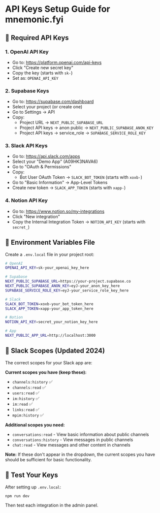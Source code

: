 # API Keys Setup Guide for mnemonic.fyi

## 🔑 **Required API Keys**

### 1. **OpenAI API Key**
- Go to: https://platform.openai.com/api-keys
- Click "Create new secret key"
- Copy the key (starts with `sk-`)
- Set as: `OPENAI_API_KEY`

### 2. **Supabase Keys**
- Go to: https://supabase.com/dashboard
- Select your project (or create one)
- Go to Settings → API
- Copy:
  - Project URL → `NEXT_PUBLIC_SUPABASE_URL`
  - Project API keys → anon public → `NEXT_PUBLIC_SUPABASE_ANON_KEY`
  - Project API keys → service_role → `SUPABASE_SERVICE_ROLE_KEY`

### 3. **Slack API Keys**
- Go to: https://api.slack.com/apps
- Select your "Demo App" (A09HK3NAVA6)
- Go to "OAuth & Permissions"
- Copy:
  - Bot User OAuth Token → `SLACK_BOT_TOKEN` (starts with `xoxb-`)
- Go to "Basic Information" → App-Level Tokens
- Create new token → `SLACK_APP_TOKEN` (starts with `xapp-`)

### 4. **Notion API Key**
- Go to: https://www.notion.so/my-integrations
- Click "New integration"
- Copy the Internal Integration Token → `NOTION_API_KEY` (starts with `secret_`)

## 📝 **Environment Variables File**

Create a `.env.local` file in your project root:

```bash
# OpenAI
OPENAI_API_KEY=sk-your_openai_key_here

# Supabase
NEXT_PUBLIC_SUPABASE_URL=https://your-project.supabase.co
NEXT_PUBLIC_SUPABASE_ANON_KEY=eyJ-your_anon_key_here
SUPABASE_SERVICE_ROLE_KEY=eyJ-your_service_role_key_here

# Slack
SLACK_BOT_TOKEN=xoxb-your_bot_token_here
SLACK_APP_TOKEN=xapp-your_app_token_here

# Notion
NOTION_API_KEY=secret_your_notion_key_here

# App
NEXT_PUBLIC_APP_URL=http://localhost:3000
```

## 🔧 **Slack Scopes (Updated 2024)**

The correct scopes for your Slack app are:

**Current scopes you have (keep these):**
- `channels:history` ✅
- `channels:read` ✅  
- `users:read` ✅
- `im:history` ✅
- `im:read` ✅
- `links:read` ✅
- `mpim:history` ✅

**Additional scopes you need:**
- `conversations:read` - View basic information about public channels
- `conversations:history` - View messages in public channels
- `chat:read` - View messages and other content in channels

**Note:** If these don't appear in the dropdown, the current scopes you have should be sufficient for basic functionality.

## 🧪 **Test Your Keys**

After setting up `.env.local`:

```bash
npm run dev
```

Then test each integration in the admin panel.
